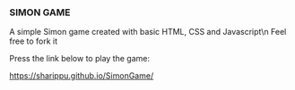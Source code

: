 ### SIMON GAME

A simple Simon game created with basic HTML, CSS and Javascript\n
Feel free to fork it

Press the link below to play the game:

https://sharippu.github.io/SimonGame/

